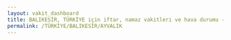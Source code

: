 ```yaml
---
layout: vakit_dashboard
title: BALIKESİR, TÜRKİYE için iftar, namaz vakitleri ve hava durumu - ilçe/eyalet seç
permalink: /TÜRKİYE/BALIKESİR/AYVALIK
---
```


<script type="text/javascript">
  var GLOBAL_COUNTRY = 'TÜRKİYE';
  var GLOBAL_CITY = 'BALIKESİR';
  var GLOBAL_STATE = 'AYVALIK';
  var lat = 72;
  var lon = 21;
</script>
